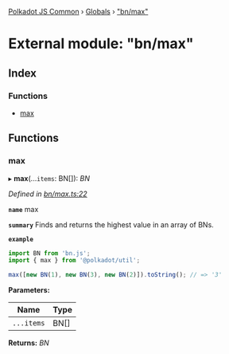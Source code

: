 [Polkadot JS Common](../README.md) › [Globals](../globals.md) › ["bn/max"](_bn_max_.md)

# External module: "bn/max"

## Index

### Functions

* [max](_bn_max_.md#max)

## Functions

###  max

▸ **max**(...`items`: BN[]): *BN*

*Defined in [bn/max.ts:22](https://github.com/polkadot-js/common/blob/6194660b/packages/util/src/bn/max.ts#L22)*

**`name`** max

**`summary`** Finds and returns the highest value in an array of BNs.

**`example`** 
<BR>

```javascript
import BN from 'bn.js';
import { max } from '@polkadot/util';

max([new BN(1), new BN(3), new BN(2)]).toString(); // => '3'
```

**Parameters:**

Name | Type |
------ | ------ |
`...items` | BN[] |

**Returns:** *BN*
